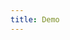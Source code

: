 ```yaml
---
title: Demo
---
```


<iframe style="border: 0; height: calc(100vh - 320px); width: 100%" src="//localhost:6006/?path=/story/forms--datalist-demo"></iframe>
